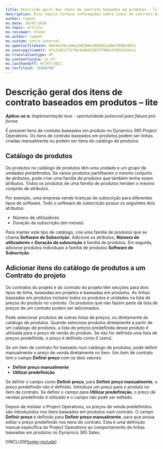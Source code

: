 ```yaml
---
title: Descrição geral dos itens de contrato baseados em produtos – lite
description: Este tópico fornece informações sobre itens de contrato baseados em produtos.
author: rumant
ms.date: 10/07/2020
ms.topic: article
ms.reviewer: kfend
ms.author: rumant
ms.custom: intro-internal
ms.openlocfilehash: 8464eefbce9ba266360e10039e2a0be78982d8fa
ms.sourcegitcommit: 0fafe022731f0e1e8693382ff906e3f8541d34ca
ms.translationtype: HT
ms.contentlocale: pt-PT
ms.lasthandoff: 07/07/2021
ms.locfileid: "6369750"
---
```

# <a name="product-based-contract-lines-overview---lite"></a>Descrição geral dos itens de contrato baseados em produtos – lite

_**Aplica-se a:** Implementação leve - oportunidade potencial para fatura pró-forma_

É possível itens de contrato baseados em produto no Dynamics 365 Project Operations. Os itens de contrato baseados em produtos podem ser linhas criadas manualmente ou podem ser itens do catálogo de produtos.

## <a name="product-catalog"></a>Catálogo de produtos

Os produtos no catálogo de produtos têm uma unidade e um grupo de unidades predefinidos. Se vários produtos partilharem o mesmo conjunto de atributos, pode criar uma família de produtos que também tenha esses atributos. Todos os produtos de uma família de produtos herdam o mesmo conjunto de atributos.

Por exemplo, uma empresa vende licenças de subscrição para diferentes tipos de software. Todo o software de subscrição possui os seguintes dois atributos:

- Número de utilizadores
- Duração da subscrição (em meses)

Para manter este tipo de catálogo, crie uma família de produtos que se chama **Software de Subscrição**. Adicione os atributos, **Número de utilizadores** e **Duração da subscrição** à família de produtos. Em seguida, adicione produtos individuais à família de produtos **Software de Subscrição**.

## <a name="add-product-catalog-items-to-a-project-contract"></a>Adicionar itens do catálogo de produtos a um Contrato do projeto

Os contratos do projeto e do contrato do projeto têm secções para dois tipos de linha, baseadas em projetos e baseadas em produtos. As linhas baseadas em produtos incluem todos os produtos e unidades na lista de preços do produto no contrato. Os produtos que não fazem parte da lista de preços de um contrato podem ser adicionados.

Pode selecionar produtos de outras listas de preços, ou diretamente do catálogo de produtos. Quando seleciona produtos diretamente a partir de um catálogo de produtos, a lista de preços predefinida desse produto é utilizada para o preço de venda do produto. Se não for definida uma lista de preços predefinida, o preço é definido como 0 (zero).

Se um item de contrato for baseado num catálogo de produtos, pode definir manualmente o preço de venda diretamente no item. Um item de contrato tem o campo **Definir preço** com os dois valores:

- **Definir preço manualmente**
- **Utilizar predefinição**

Se definir o campo como **Definir preço**, para **Definir preço manualmente**, o preço predefinido não é definido. Introduza um preço para o produto no item de contrato. Se definir o campo para **Utilizar predefinição**, o preço de vendas predefinido é utilizado e o campo não pode ser editado.

Depois de instalar o Project Operations, os preços de venda predefinidos são introduzidos nos itens baseados em produtos num contrato. O campo **Definir preço** é definido para **Definir preço manualmente**, para que possa editar o preço predefinido nos itens de contrato. Esta é uma definição manual específica do Project Operations ao comportamento de linhas baseadas em produtos no Dynamics 365 Sales.


[!INCLUDE[footer-include](../../includes/footer-banner.md)]